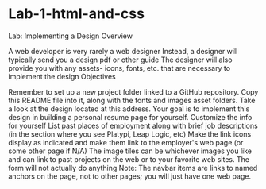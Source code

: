 # Lab-1-html-and-css
 Lab: Implementing a Design
Overview

A web developer is very rarely a web designer
Instead, a designer will typically send you a design pdf or other guide
The designer will also provide you with any assets- icons, fonts, etc. that are necessary to implement the design
Objectives

Remember to set up a new project folder linked to a GitHub repository. Copy this README file into it, along with the fonts and images asset folders.
Take a look at the design located at this address.
Your goal is to implement this design in building a personal resume page for yourself.
Customize the info for yourself
List past places of employment along with brief job descriptions (in the section where you see Platypi, Leap Logic, etc)
Make the link icons display as indicated and make them link to the employer's web page (or some other page if N/A)
The image tiles can be whichever images you like and can link to past projects on the web or to your favorite web sites.
The form will not actually do anything
Note: The navbar items are links to named anchors on the page, not to other pages; you will just have one web page.